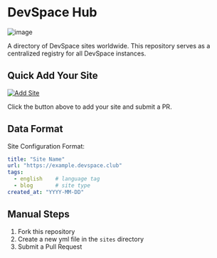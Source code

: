 # DevSpace Hub
![image](https://github.com/user-attachments/assets/e41f4fdf-8c44-4a2e-a826-cccac980882e)

A directory of DevSpace sites worldwide. This repository serves as a centralized registry for all DevSpace instances.

## Quick Add Your Site

[![Add Site](https://img.shields.io/badge/-Click%20to%20Add%20Site-blue?style=for-the-badge&logo=github)](https://github.com/dedevsclub/devspace-hub/new/main/sites?filename=my-site.yml&value=title%3A%20%22Your%20Site%20Name%22%0Aurl%3A%20%22https%3A%2F%2Fyour-site-domain%22%0Atags%3A%20%0A%20%20-%20english%20%20%20%20%23%20main%20language%0A%20%20-%20blog%20%20%20%20%20%20%20%23%20site%20type%0Acreated_at%3A%20%222024-01-14%22%20%20%23%20creation%20date)

Click the button above to add your site and submit a PR.

## Data Format

Site Configuration Format:

```yaml
title: "Site Name"
url: "https://example.devspace.club"
tags: 
  - english    # language tag
  - blog       # site type
created_at: "YYYY-MM-DD"
```

## Manual Steps

1. Fork this repository
2. Create a new yml file in the `sites` directory
3. Submit a Pull Request
